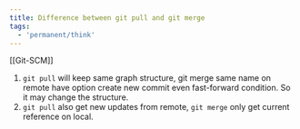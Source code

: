 ```yaml
---
title: Difference between git pull and git merge
tags:
  - 'permanent/think'
---
```


[[Git-SCM]]

1. `git pull` will keep same graph structure, git merge same name on remote have option create new commit even fast-forward condition. So it may change the structure.
2. `git pull` also get new updates from remote, `git merge` only get current reference on local.



